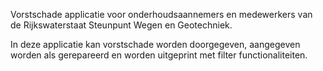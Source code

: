 Vorstschade applicatie voor onderhoudsaannemers en medewerkers van de Rijkswaterstaat Steunpunt Wegen en Geotechniek.

In deze applicatie kan vorstschade worden doorgegeven, aangegeven worden als gerepareerd en worden uitgeprint met filter functionaliteiten.
